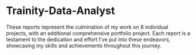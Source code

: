 # Trainity-Data-Analyst
These reports represent the culmination of my work on 8 individual projects, with an additional comprehensive portfolio project. Each report is a testament to the dedication and effort I've put into these endeavors, showcasing my skills and achievements throughout this journey.

